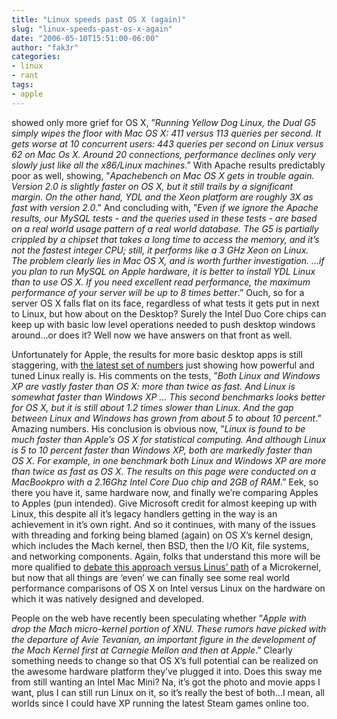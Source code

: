 ```yaml
---
title: "Linux speeds past OS X (again)"
slug: "linux-speeds-past-os-x-again"
date: "2006-05-10T15:51:00-06:00"
author: "fak3r"
categories:
- linux
- rant
tags:
- apple
---
```


 showed only more grief for OS X, ”_Running Yellow Dog Linux, the Dual G5 simply wipes the floor with Mac OS X: 411 versus 113 queries per second. It gets worse at 10 concurrent users: 443 queries per second on Linux versus 62 on Mac Os X. Around 20 connections, performance declines only very slowly just like all the x86/Linux machines_.”  With Apache results predictably poor as well, showing, ”_Apachebench on Mac OS X gets in trouble again. Version 2.0 is slightly faster on OS X, but it still trails by a significant margin. On the other hand, YDL and the Xeon platform are roughly 3X as fast with version 2.0_.”  And concluding with, ”_Even if we ignore the Apache results, our MySQL tests - and the queries used in these tests - are based on a real world usage pattern of a real world database. The G5 is partially crippled by a chipset that takes a long time to access the memory, and it’s not the fastest integer CPU; still, it performs like a 3 GHz Xeon on Linux. The problem clearly lies in Mac OS X, and is worth further investigation. …if you plan to run MySQL on Apple hardware, it is better to install YDL Linux than to use OS X. If you need excellent read performance, the maximum performance of your server will be up to 8 times better_.”  Ouch, so for a server OS X falls flat on its face, regardless of what tests it gets put in next to Linux, but how about on the Desktop?  Surely the Intel Duo Core chips can keep up with basic low level operations needed to push desktop windows around…or does it?  Well now we have answers on that front as well.

Unfortunately for Apple, the results for more basic desktop apps is still staggering, with [the latest set of numbers](http://sekhon.berkeley.edu/macosx/intel.html)  just showing how powerful and tuned Linux really is.  His comments on the tests, ”_Both Linux and Windows XP are vastly faster than OS X: more than twice as fast. And Linux is somewhat faster than Windows XP … This second benchmarks looks better for OS X, but it is still about 1.2 times slower than Linux. And the gap between Linux and Windows has grown from about 5 to about 10 percent_.”  Amazing numbers.  His conclusion is obvious now, ”_Linux is found to be much faster than Apple’s OS X for statistical computing. And although Linux is 5 to 10 percent faster than Windows XP, both are markedly faster than OS X. For example, in one benchmark both  Linux and Windows XP are more than twice as fast as OS X. The results on this page were conducted on a MacBookpro with a 2.16Ghz Intel Core Duo chip and 2GB of RAM_.”  Eek, so there you have it, same hardware now, and finally we’re comparing Apples to Apples (pun intended).  Give Microsoft credit for almost keeping up with Linux, this despite all it’s legacy handlers getting in the way is an achievement in it’s own right.  And so it continues, with many of the issues with threading and forking being blamed (again) on OS X’s kernel design, which includes the Mach kernel, then BSD, then the I/O Kit, file systems, and networking components.  Again, folks that understand this more will be more qualified to [debate this approach versus Linus’ path](http://www.realworldtech.com/forums/index.cfm?action=detail&PostNum=4342&Thread=12&entryID=66630&roomID=11) of a Microkernel, but now that all things are ‘even’ we can finally see some real world performance comparisons of OS X on Intel versus Linux on the hardware on which it was natively designed and developed.

People on the web have recently been speculating whether ”_Apple with drop the Mach micro-kernel portion of XNU. These rumors have picked with the departure of Avie Tevanian, an important figure in the development of the Mach Kernel first at Carnegie Mellon and then at Apple_.”  Clearly something needs to change so that OS X’s full potential can be realized on the awesome hardware platform they’ve plugged it into.  Does this sway me from still wanting an Intel Mac Mini?  Na, it’s got the photo and movie apps I want, plus I can still run Linux on it, so it’s really the best of both…I mean, all worlds since I could have XP running the latest Steam games online too.
